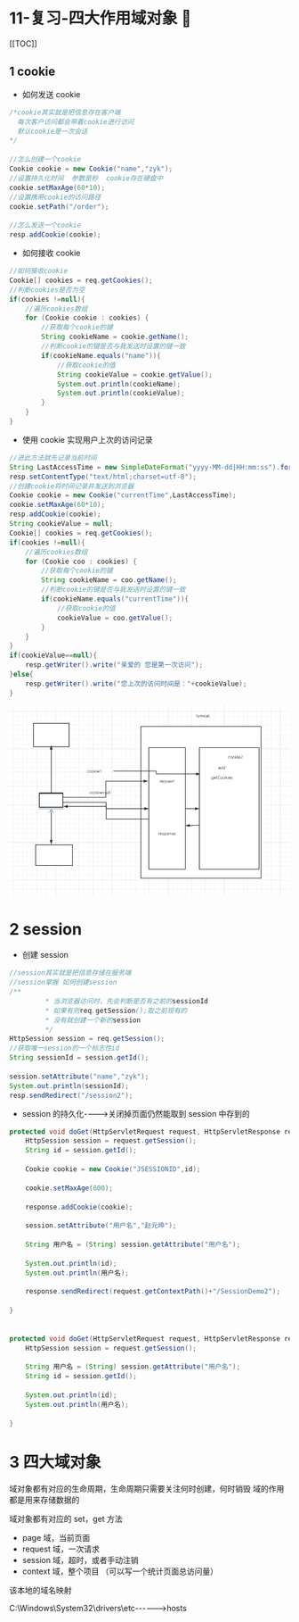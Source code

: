 # 11-复习-四大作用域对象 :milky_way:

[[TOC]]

## 1 cookie

- 如何发送 cookie

```java
/*cookie其实就是把信息存在客户端
  每次客户访问都会带着cookie进行访问
  默认cookie是一次会话
*/

//怎么创建一个cookie
Cookie cookie = new Cookie("name","zyk");
//设置持久化时间  参数是秒  cookie存在硬盘中
cookie.setMaxAge(60*10);
//设置携带cookie的访问路径
cookie.setPath("/order");

//怎么发送一个cookie
resp.addCookie(cookie);
```

- 如何接收 cookie

```java
//如何接收cookie
Cookie[] cookies = req.getCookies();
//判断cookies是否为空
if(cookies !=null){
    //遍历cookies数组
    for (Cookie cookie : cookies) {
        //获取每个cookie的键
        String cookieName = cookie.getName();
        //判断cookie的键是否与我发送时设置的键一致
        if(cookieName.equals("name")){
            //获取cookie的值
            String cookieValue = cookie.getValue();
            System.out.println(cookieName);
            System.out.println(cookieValue);
        }
    }
}
```

- 使用 cookie 实现用户上次的访问记录

```java
//进此方法就先记录当前时间
String LastAccessTime = new SimpleDateFormat("yyyy-MM-dd|HH:mm:ss").format(new Date());
resp.setContentType("text/html;charset=utf-8");
//创建cookie将时间记录并发送到浏览器
Cookie cookie = new Cookie("currentTime",LastAccessTime);
cookie.setMaxAge(60*10);
resp.addCookie(cookie);
String cookieValue = null;
Cookie[] cookies = req.getCookies();
if(cookies !=null){
    //遍历cookies数组
    for (Cookie coo : cookies) {
        //获取每个cookie的键
        String cookieName = coo.getName();
        //判断cookie的键是否与我发送时设置的键一致
        if(cookieName.equals("currentTime")){
            //获取cookie的值
            cookieValue = coo.getValue();
        }
    }
}
if(cookieValue==null){
    resp.getWriter().write("亲爱的 您是第一次访问");
}else{
    resp.getWriter().write("您上次的访问时间是："+cookieValue);
}
```

![image-20210227134018573](./assets/image-20210227134018573.png)

# 2 session

- 创建 session

```java
//session其实就是把信息存储在服务端
//session掌握 如何创建session
/**
         * 当浏览器访问时，先会判断是否有之前的sessionId
         * 如果有则req.getSession();取之前现有的
         * 没有就创建一个新的session
         */
HttpSession session = req.getSession();
//获取唯一session的一个标志性id
String sessionId = session.getId();

session.setAttribute("name","zyk");
System.out.println(sessionId);
resp.sendRedirect("/session2");
```

- session 的持久化---->关闭掉页面仍然能取到 session 中存到的

```java
protected void doGet(HttpServletRequest request, HttpServletResponse response) throws ServletException, IOException {
    HttpSession session = request.getSession();
    String id = session.getId();

    Cookie cookie = new Cookie("JSESSIONID",id);

    cookie.setMaxAge(600);

    response.addCookie(cookie);

    session.setAttribute("用户名","赵元坤");

    String 用户名 = (String) session.getAttribute("用户名");

    System.out.println(id);
    System.out.println(用户名);

    response.sendRedirect(request.getContextPath()+"/SessionDemo2");

}


protected void doGet(HttpServletRequest request, HttpServletResponse response) throws 			ServletException, IOException {
    HttpSession session = request.getSession();

    String 用户名 = (String) session.getAttribute("用户名");
    String id = session.getId();

    System.out.println(id);
    System.out.println(用户名);

}


```

# 3 四大域对象

域对象都有对应的生命周期，生命周期只需要关注何时创建，何时销毁 域的作用都是用来存储数据的

域对象都有对应的 set，get 方法

- page 域，当前页面
- request 域，一次请求
- session 域，超时，或者手动注销
- context 域，整个项目 （可以写一个统计页面总访问量）

该本地的域名映射

C:\Windows\System32\drivers\etc------>hosts
